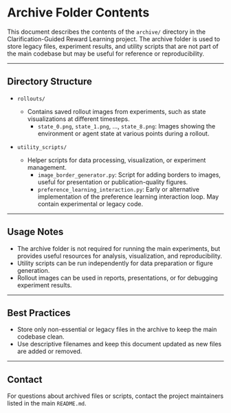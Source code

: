# Archive Folder Contents

This document describes the contents of the `archive/` directory in the Clarification-Guided Reward Learning project. The archive folder is used to store legacy files, experiment results, and utility scripts that are not part of the main codebase but may be useful for reference or reproducibility.

---

## Directory Structure

- `rollouts/`
  - Contains saved rollout images from experiments, such as state visualizations at different timesteps.
    - `state_0.png`, `state_1.png`, ..., `state_8.png`: Images showing the environment or agent state at various points during a rollout.

- `utility_scripts/`
  - Helper scripts for data processing, visualization, or experiment management.
    - `image_border_generator.py`: Script for adding borders to images, useful for presentation or publication-quality figures.
    - `preference_learning_interaction.py`: Early or alternative implementation of the preference learning interaction loop. May contain experimental or legacy code.

---

## Usage Notes
- The archive folder is not required for running the main experiments, but provides useful resources for analysis, visualization, and reproducibility.
- Utility scripts can be run independently for data preparation or figure generation.
- Rollout images can be used in reports, presentations, or for debugging experiment results.

---

## Best Practices
- Store only non-essential or legacy files in the archive to keep the main codebase clean.
- Use descriptive filenames and keep this document updated as new files are added or removed.

---

## Contact
For questions about archived files or scripts, contact the project maintainers listed in the main `README.md`.

